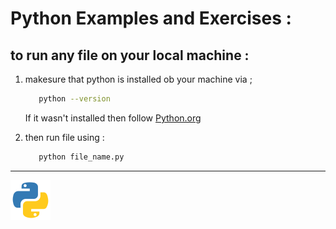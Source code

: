 
 # Python Examples and Exercises :  
  
## to run any file on your local machine :
1. makesure that python is installed ob your machine via ;
   
   ```sh 
      python --version
   ```
   If it wasn't installed then follow [Python.org](https://www.python.org/downloads/)

2. then run file using : 
   ```sh 
      python file_name.py  
   ```
---
  ![alt text](image-1.png) 